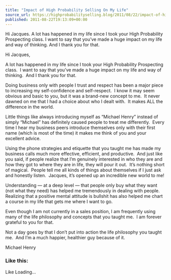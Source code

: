 ```yaml
---
title: "Impact of High Probability Selling On My Life"
source_url: https://highprobabilityselling.blog/2011/08/22/impact-of-high-probability-selling-on-my-life
published: 2011-08-22T19:13:09+00:00
---
```

Hi Jacques. A lot has happened in my life since I took your High Probability Prospecting class. I want to say that you’ve made a huge impact on my life and way of thinking. And I thank you for that. 




Hi Jacques,


A lot has happened in my life since I took your High Probability Prospecting class.  I want to say that you’ve made a huge impact on my life and way of thinking.  And I thank you for that.


Doing business only with people I trust and respect has been a major piece to increasing my self\-confidence and self\-respect.  I know it may seem obvious and basic to you, but it was a brand\-new concept to me.  It never dawned on me that I had a choice about who I dealt with.  It makes ALL the difference in the world.


Little things like always introducing myself as “Michael Henry” instead of simply “Michael” has definitely caused people to treat me differently.  Every time I hear my business peers introduce themselves only with their first name (which is most of the time) it makes me think of you and your excellent advice.


Using the phone strategies and etiquette that you taught me has made my business calls much more effective, efficient, and productive.  And just like you said, if people realize that I’m genuinely interested in who they are and how they got to where they are in life, they will pour it out.  It’s nothing short of magical.  People tell me all kinds of things about themselves if I just ask and honestly listen.  Jacques, it’s opened up an incredible new world to me!


Understanding — at a deep level — that people only buy what they want (not what they need) has helped me tremendously in dealing with people.  Realizing that a positive mental attitude is bullshit has also helped me chart a course in my life that gets me where I want to go.


Even though I am not currently in a sales position, I am frequently using many of the life philosophy and concepts that you taught me.  I am forever grateful to you for that.


Not a day goes by that I don’t put into action the life philosophy you taught me.  And I’m a much happier, healthier guy because of it.


Michael Henry


### Like this:

Like Loading...

